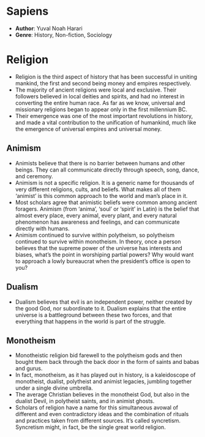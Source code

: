 # Sapiens
- **Author**: Yuval Noah Harari 
- **Genre**: History, Non-fiction, Sociology

# Religion
- Religion is the third aspect of history that has been successful in uniting mankind, the first and second being money and empires respectively.
- The majority of ancient religions were local and exclusive. Their followers believed in local deities and spirits, and had no interest in converting the entire human race. As far as we know, universal and missionary religions began to appear only in the first millennium BC. 
- Their emergence was one of the most important revolutions in history, and made a vital contribution to the unification of humankind, much like the emergence of universal empires and universal money.
## Animism
- Animists believe that there is no barrier between humans and other beings. They can all communicate directly through speech, song,	dance, and ceremony.
- Animism is not a specific religion. It is a generic name for thousands of very different religions, cults, and beliefs. What makes all of them ‘animist’ is this common approach to the world and man’s place in it.
- Most scholars agree that animistic beliefs were common among ancient foragers. Animism (from ‘anima’, ‘soul’	or ‘spirit’ in Latin) is the belief that almost every place, every animal, every	plant, and every natural phenomenon has awareness and feelings, and can communicate directly with humans.
- Animism continued to survive within polytheism, so polytheism continued to survive within monotheism. In theory, once a person believes that the supreme power of the universe has interests and biases, what’s the point in worshiping partial powers? Why would want to approach a lowly bureaucrat when the president’s office is open to you?
## Dualism
- Dualism believes that evil is an independent power, neither created by the good God, nor subordinate to it. Dualism explains that the entire universe is a battleground between these two forces, and that everything that happens in the world is part of the struggle.
## Monotheism
- Monotheistic religion bid farewell to the polytheism gods and then bought them back through the back door in the form of saints and babas and gurus.
- In fact, monotheism, as it has played out in history, is a kaleidoscope of monotheist, dualist, polytheist and animist legacies, jumbling together under a single divine umbrella. 
- The average Christian believes in the monotheist God, but also in the dualist Devil, in polytheist saints, and in animist ghosts. 
- Scholars of religion have a name for this simultaneous avowal of different and even contradictory ideas and the combination of rituals and practices taken from different sources. It’s called syncretism. Syncretism might, in fact, be the single great world religion.